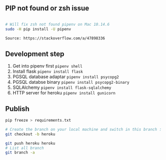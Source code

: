 ## PIP not found or zsh issue

```bash

# Will fix zsh not found pipenv on Mac 10.14.6
sudo -H pip install -U pipenv

Source: https://stackoverflow.com/a/47898336
```

## Development step

1. Get into pipenv first `pipenv shell`
2. Install flask `pipenv install flask`
3. PGSQL database adaptar `pipenv install psycopg2`
4. PGSQL databse binary `pipenv install psycopg2-binary`
5. SQLAlchemy `pipenv install flask-sqlalchemy`
6. HTTP server for heroku `pipenv install gunicorn`

## Publish

```bash
pip freeze > requirements.txt

# Create the branch on your local machine and switch in this branch :
git checkout -b heroku

git push heroku heroku
# List all branch
git branch -a

```
